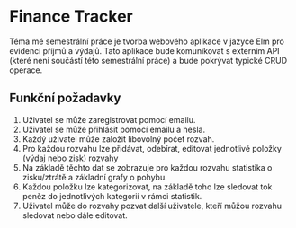 # Finance Tracker

Téma mé semestrální práce je tvorba webového aplikace v jazyce Elm pro evidenci příjmů a výdajů. Tato aplikace bude komunikovat s externím API (které není součástí této semestrální práce) a bude pokrývat typické CRUD operace.


## Funkční požadavky

1) Uživatel se může zaregistrovat pomocí emailu.
1) Uživatel se může přihlásit pomocí emailu a hesla.
1) Každý uživatel může založit libovolný počet rozvah.
1) Pro každou rozvahu lze přidávat, odebírat, editovat jednotlivé položky (výdaj nebo zisk) rozvahy
1) Na základě těchto dat se zobrazuje pro každou rozvahu statistika o zisku/ztrátě a základní grafy o pohybu.
1) Každou položku lze kategorizovat, na základě toho lze sledovat tok peněz do jednotlivých kategorií v rámci statistik.
1) Uživatel může do rozvahy pozvat další uživatele, kteří můžou rozvahu sledovat nebo dále editovat.